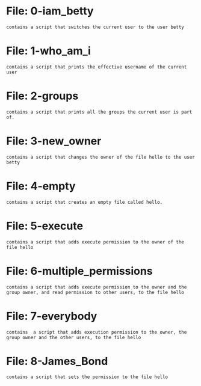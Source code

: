# File: 0-iam_betty
	contains a script that switches the current user to the user betty

# File: 1-who_am_i
	contains a script that prints the effective username of the current user

# File: 2-groups
	contains a script that prints all the groups the current user is part of.

# File: 3-new_owner
	contains a script that changes the owner of the file hello to the user betty

# File: 4-empty
	contains a script that creates an empty file called hello.

# File: 5-execute
	contains a script that adds execute permission to the owner of the file hello

# File: 6-multiple_permissions
	contains a script that adds execute permission to the owner and the group owner, and read permission to other users, to the file hello

# File: 7-everybody
	contains  a script that adds execution permission to the owner, the group owner and the other users, to the file hello

# File: 8-James_Bond
	contains a script that sets the permission to the file hello

